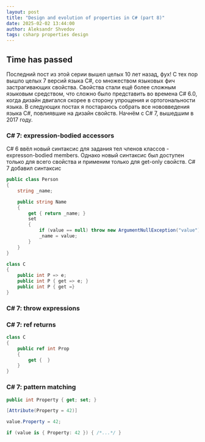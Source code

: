 ```yaml
---
layout: post
title: "Design and evolution of properties in C# (part 8)"
date: 2025-02-02 13:44:00
author: Aleksandr Shvedov
tags: csharp properties design
---
```


## Time has passed

Последний пост из этой серии вышел целых 10 лет назад, фух! С тех пор вышло целых 7 версий языка C#, со множеством языковых фич застрагивающих свойства. Свойства стали ещё более сложным языковым средством, что сложно было представить во времена C# 6.0, когда дизайн двигался скорее в сторону упрощения и ортогональности языка. В следующих постах я постараюсь собрать все нововведения языка C#, повлиявшие на дизайн свойств. Начнём с C# 7, вышедшим в 2017 году.

### C# 7: expression-bodied accessors

C# 6 ввёл новый синтаксис для задания тел членов классов - expresson-bodied members. Однако новый синтаксис был доступен только для всего свойства и применим только для get-only свойств. C# 7 добавил синтаксис 

```c#
public class Person
{
    string _name;

    public string Name
    {
        get { return _name; }
        set
        {
            if (value == null) throw new ArgumentNullException("value");
            _name = value;
        }
    }
}
```

```c#
class C
{
    public int P => e;
    public int P { get => e; }
    public int P { get =}
}
```

### C# 7: throw expressions


### C# 7: ref returns

```c#
class C
{
    public ref int Prop
    {
        get {  }
    }
}
```

### C# 7: pattern matching

```c#
public int Property { get; set; }

[Attribute(Property = 42)]

value.Property = 42;
```

```c#
if (value is { Property: 42 }) { /*...*/ }
```